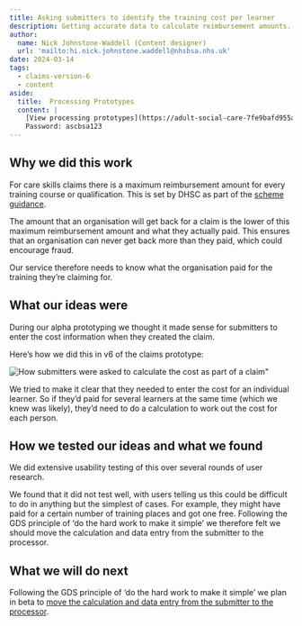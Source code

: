```yaml
---
title: Asking submitters to identify the training cost per learner
description: Getting accurate data to calculate reimbursement amounts.
author:
  name: Nick Johnstone-Waddell (Content designer)
  url: 'mailto:hi.nick.johnstone.waddell@nhsbsa.nhs.uk'
date: 2024-03-14
tags:
  - claims-version-6
  - content
aside:
  title:  Processing Prototypes
  content: |
    [View processing prototypes](https://adult-social-care-7fe9bafd955a.herokuapp.com/version-index?area=Processing) 
    Password: ascbsa123
---
```


## Why we did this work

For care skills claims there is a maximum reimbursement amount for every training course or qualification. This is set by DHSC as part of the [scheme guidance](https://www.gov.uk/government/publications/adult-social-care-learning-and-development-support-scheme/eligible-training-courses-and-qualifications).

The amount that an organisation will get back for a claim is the lower of this maximum reimbursement amount and what they actually paid. This ensures that an organisation can never get back more than they paid, which could encourage fraud.

Our service therefore needs to know what the organisation paid for the training they’re claiming for.

## What our ideas were

During our alpha prototyping we thought it made sense for submitters to enter the cost information when they created the claim.

Here’s how we did this in v6 of the claims prototype:

![How submitters were asked to calculate the cost as part of a claim"](add-cost.png "How submitters were asked to calculate the cost as part of a claim")

We tried to make it clear that they needed to enter the cost for an individual learner. So if they’d paid for several learners at the same time (which we knew was likely), they’d need to do a calculation to work out the cost for each person.

## How we tested our ideas and what we found

We did extensive usability testing of this over several rounds of user research.

We found that it did not test well, with users telling us this could be difficult to do in anything but the simplest of cases. For example, they might have paid for a certain number of training places and got one free. Following the GDS principle of ‘do the hard work to make it simple’ we therefore felt we should move the calculation and data entry from the submitter to the processor.

## What we will do next

Following the GDS principle of ‘do the hard work to make it simple’ we plan in beta to [move the calculation and data entry from the submitter to the processor](/processing/cost-per-learner-processor/).